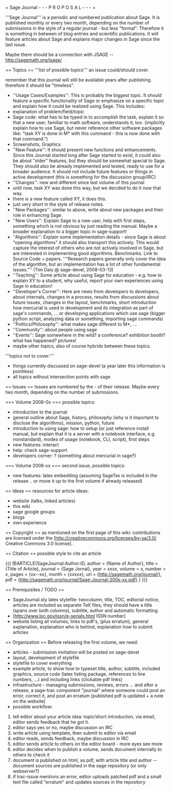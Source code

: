 = Sage Journal - - - P R O P O S A L - - - =

'''Sage Journal''' is a periodic and numbered publication about Sage. It is published monthly or every two month, depending on the number of submissions in the style of a regular journal - but less "formal". Therefore it is something in between of blog entries and scientific publications. It will feature articles about Sage and explains major changes in Sage since the last issue.

Maybe there should be a connection with JSAGE -- http://sagemath.org/jsage/ 

== Topics ==
'''list of possible topics''' an issue could/should cover.

remember that this journal will still be available years after publishing. therefore it should be "timeless".

 * ''Usage Cases/Examples'': This is probably the biggest topic. It should feature a specific functionality of Sage or emphasize on a specific topic and explain how it could be realized using Sage. This includes:
  * explanation of problem/field/topic
  * Sage code: what has to be typed in to accomplish the task, explain it so that a new user, familiar to math software, understands it, too. (implicitly explain how to use Sage, but never reference other software packages like: "task XY is done in M* with this command - this is now done with that command.")
  * Screenshots, Graphics
 * ''New Feature'': It should present new functions and enhancements. Since this Journal started long after Sage started to exist, it could also be about "older" features, but they should be somewhat special to Sage. They should also be already implemented and tested, ready to use for a broader audience. It should not include future features or things in active development (this is something for the discussion group/IRC)
 * ''Changes'': new and different since last volume of this journal
  * until now, task XY was done this way, but we decided to do it now that way.
  * there is a new feature called XY, it does this.
  * just very short in the style of release notes.
 * ''New Packages'': similar to above, write about new packages and their role in enhancing Sage.
 * ''New Users'': Explain Sage to a new user, help with first steps, something which is not obvious by just reading the manual. Maybe a broader explanation to a bigger topic in sage-support!
 * ''Algorithms'': Explain some implementation details - since Sage is about "opening algorithms" it should also transport this actively. This would capture the interest of others who are not actively involved in Sage, but are interested in implementing good algorithms. Benchmarks. Link to Source Code + papers.
  ''"Research papers generally only cover the idea of the algorithm, but an implementation has a lot of other fundamental issues."'' (Tim Daly @ sage-devel, 2008-03-13)
 * ''Teaching'': Some article about using Sage for education - e.g. how to explain XY to a student, why useful, report your own experiences using Sage in education!
 * ''Developer's Corner'': Here are news from developers to developers, about internals, changes in a process, results from discussions about future issues, changes in the layout, benchmarks, short introduction how mercurial is used in development and its integration as part of sage's commands, ... or developing applications which use sage (bigger python script, analyzing data or something, importing sage commands)
 * ''Politics/Philosophy'': what makes sage different to M*, ...
 * ''Community'': about people using sage
 * ''Events'': Sage somewhere in the wild? a conference? exhibition booth? what has happened? pictures!
 * maybe other topics, also of course hybrids between these topics.


'''topics not to cover:'''

 * things currently discussed on sage-devel (a year later this information is pointless)
 * all topics without intersection points with sage

== Issues ==
Issues are numbered by the <year>-<month> of their release. Maybe every two month, depending on the number of submissions.

=== Volume 2008-0x ===
possible topics:

 * introduction to the journal
 * general outline about Sage, history, philosophy (why is it important to disclose the algorithms), mission, python, future
 * introduction to using sage: how to setup (or just reference install manual, but explain that it is a server with a notebook interface, e.g. nonstandard), modes of usage (notebook, CLI, script), first steps
 * new features: interact
 * help: check sage-support
 * developers corner: ? (something about mercurial in sage?)

=== Volume 2008-xx ===
second issue, possible topics:

 * new features: latex embedding (assuming SageTex is included in the release .. or move it up to the first volume if already released)

== Ideas ==
resources for article ideas:

 * website (talks, linked articles)
 * this wiki
 * sage google groups
 * blogs
 * own experience

== Copyright ==
as mentioned on the first page of this wiki: contributions are licensed under the [http://creativecommons.org/licenses/by-sa/3.0/ Creative Commons 3.0 license].

== Citation ==
possible style to cite an article

{{{
@ARTICLE{SageJournal:Author:ID,
  author = {Name of Author},
  title = {Title of Article},
  journal = {Sage Jornal},
  year = xxxx,
  volume = x,
  number = x,
  pages = {xx--xx},
  month = {xxxxx},
  url = {http://sagemath.org/journal/},
  pdf = {http://sagemath.org/journal/Sage-Journal-200x-xx.pdf}
}
}}}

== Prerequisites / TODO ==
 * SageJournal.sty latex stylefile: twocolumn, title, TOC, editorial notice, articles are included as separate TeX files, they should have a title (spans over both columns), subtitle, author and automatic formatting.
 * [http://www.loc.gov/issn/e-serials.html ISSN number]
 * website listing all volumes, links to pdf's, (plus erratum), general explanation, explanation who is behind, explanation how to submit articles

== Organization ==
Before releasing the first volume, we need:

 * articles - submission invitation will be posted on sage-devel
 * layout, development of stylefile
  * stylefile to cover everything
  * example article, to show how to typeset title, author, subtitle, included graphics, source code (latex listing package, references to line numbers, ...) and including links (clickable pdf links)
 * infrastructure - managing submissions, reviews, errors ... and after a release, a sage-trac component "journal" where someone could post an error, correct it, and post an erratum (published pdf is updated + a note on the website)
 * possible workflow:
  1. tell editor about your article idea: topic/short introduction, via email, editor sends feedback that he got it.
  1. editor says yes or no, maybe discussion on IRC
  1. write article using template, then submit to editor via email
  1. editor reads, sends feedback, maybe discussion in IRC
  1. editor sends article to others on the editor board - more eyes see more
  1. editor decides when to publish a volume, sends document internally to others to check it
  1. document is published on html, as pdf, with article title and author -- document sources are published in the sage repository (or only webserver?)
  1. if trac-issue mentions an error, editor uploads patched pdf and a small text file called "erratum" and updates sources in the repository
